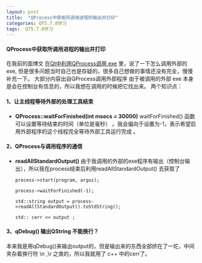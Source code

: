 ```yaml
---
layout: post
title:  "QProcess中获取所调用进程的输出并打印"
categories: QT5.7.0学习
tags:  QT5.7.0学习
---
```


#### QProcess中获取所调用进程的输出并打印

在我前的面博文 [在Qt中利用QProcess调用 exe](http://adastaybrave.com/qt5.7.0%E5%AD%A6%E4%B9%A0/2018/08/18/%E5%9C%A8Qt%E4%B8%AD%E5%88%A9%E7%94%A8QProcess%E8%B0%83%E7%94%A8-exe/)  里，说了一下怎么调用外部的exe, 但是很多问题当时自己也是存疑的，很多自己想做的事情还没有完全，慢慢补充一下。
大部分内容出自QProcess调用外部程序
由于被调用的外部 exe 本身是会在控制台有信息的，所以我想在调用的时候把它找出来。
两个知识点：

#### 1、让主线程等待外部的处理工具结束
- **QProcess::waitForFinished(int msecs = 30000)** 
  waitForFinished() 函数可以设置等待结束的时间（单位是毫秒） 。我会偏向于设置为-1，表示希望启用外部程序的这个线程完全等待外部工具运行完成 。

#### 2、QProcess与调用程序的通信
- **readAllStandardOutput()**
  由于我调用的外部的exe程序有输出（控制台输出），所以我在process结束后利用readAllStandardOutput() 去获取了

   

  ```
  process->start(program, argus);
  
  process->waitForFinished(-1);
  
  std::string output = process->readAllStandardOutput().toStdString();
     
  std:: cerr << output ;
  ```


#### 3、qDebug() 输出QString 不能换行？

本来我是用qDebug()来输出output的，但是输出来的东西全部挤在了一坨，中间夹杂着换行符 \n ,\r 之类的，所以我就用了 c++ 中的cerr了。
